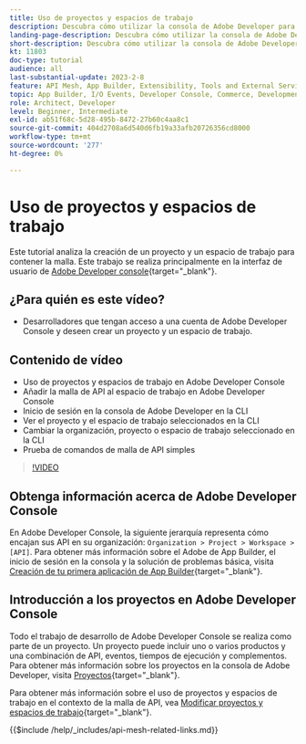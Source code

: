 ```yaml
---
title: Uso de proyectos y espacios de trabajo
description: Descubra cómo utilizar la consola de Adobe Developer para trabajar con proyectos y espacios de trabajo.
landing-page-description: Descubra cómo utilizar la consola de Adobe Developer. Obtenga información sobre los proyectos y espacios de trabajo que se utilizarán con API Mesh.
short-description: Descubra cómo utilizar la consola de Adobe Developer. Obtenga información sobre los proyectos y espacios de trabajo que se utilizarán con API Mesh.
kt: 11803
doc-type: tutorial
audience: all
last-substantial-update: 2023-2-8
feature: API Mesh, App Builder, Extensibility, Tools and External Services, Backend Development
topic: App Builder, I/O Events, Developer Console, Commerce, Development, Integrations
role: Architect, Developer
level: Beginner, Intermediate
exl-id: ab51f68c-5d28-495b-8472-27b60c4aa8c1
source-git-commit: 404d2708a6d540d6fb19a33afb20726356cd8000
workflow-type: tm+mt
source-wordcount: '277'
ht-degree: 0%

---
```


# Uso de proyectos y espacios de trabajo

Este tutorial analiza la creación de un proyecto y un espacio de trabajo para contener la malla. Este trabajo se realiza principalmente en la interfaz de usuario de [Adobe Developer console](https://developer.adobe.com/console){target="_blank"}.

## ¿Para quién es este vídeo?

* Desarrolladores que tengan acceso a una cuenta de Adobe Developer Console y deseen crear un proyecto y un espacio de trabajo.

## Contenido de vídeo

* Uso de proyectos y espacios de trabajo en Adobe Developer Console
* Añadir la malla de API al espacio de trabajo en Adobe Developer Console
* Inicio de sesión en la consola de Adobe Developer en la CLI
* Ver el proyecto y el espacio de trabajo seleccionados en la CLI
* Cambiar la organización, proyecto o espacio de trabajo seleccionado en la CLI
* Prueba de comandos de malla de API simples

>[!VIDEO](https://video.tv.adobe.com/v/3414123?quality=12&learn=on)

## Obtenga información acerca de Adobe Developer Console

En Adobe Developer Console, la siguiente jerarquía representa cómo encajan sus API en su organización: `Organization > Project > Workspace > [API]`. Para obtener más información sobre el Adobe de App Builder, el inicio de sesión en la consola y la solución de problemas básica, visita [Creación de tu primera aplicación de App Builder](https://developer.adobe.com/app-builder/docs/getting_started/first_app/){target="_blank"}.

## Introducción a los proyectos en Adobe Developer Console

Todo el trabajo de desarrollo de Adobe Developer Console se realiza como parte de un proyecto. Un proyecto puede incluir uno o varios productos y una combinación de API, eventos, tiempos de ejecución y complementos. Para obtener más información sobre los proyectos en la consola de Adobe Developer, visita [Proyectos](https://developer.adobe.com/developer-console/docs/guides/projects/){target="_blank"}.

Para obtener más información sobre el uso de proyectos y espacios de trabajo en el contexto de la malla de API, vea [Modificar proyectos y espacios de trabajo](https://developer.adobe.com/graphql-mesh-gateway/gateway/create-mesh/#modify-projects-and-workspaces){target="_blank"}.

{{$include /help/_includes/api-mesh-related-links.md}}
